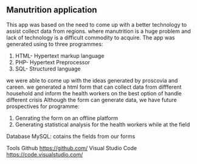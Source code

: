 ## Manutrition  application 
This app was based on the need to come up with a better technology to assist collect data from regions. 
where  manutrition is a huge problem and lack of technology is a difficult commodity to acquire.
The app was generated using to three programmes:
1. HTML- Hypertext markup language
2. PHP-  Hypertext Preprocessor
3. SQL- Structured language

we were able to come up with the ideas generated by proscovia and careen. we generated a html form that can collect 
data from diffferent household and inform the health workers on the best option of handle different crisis
Although the form can generate data, we have future prospectives for programme:
1. Genrating the form on an offline platform 
2. Generating statistical analysis for the health workers while at the field 


Database
MySQL: cotains the fields from our forms 

Tools
Github https://github.com/
Visual Studio Code https://code.visualstudio.com/
